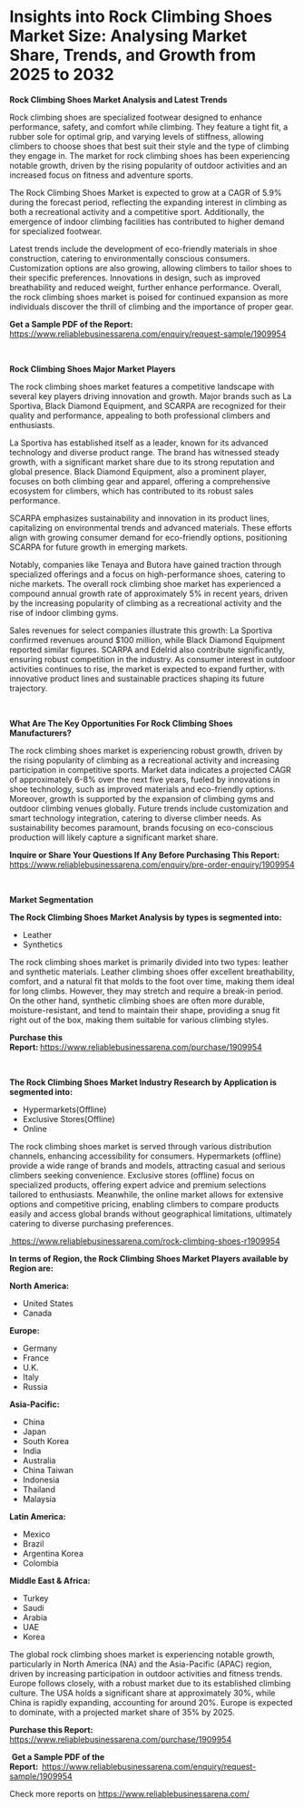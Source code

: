 <p><h1>Insights into Rock Climbing Shoes Market Size: Analysing Market Share, Trends, and Growth from 2025 to 2032</h1></p><p><strong>Rock Climbing Shoes Market Analysis and Latest Trends</strong></p>
<p><p>Rock climbing shoes are specialized footwear designed to enhance performance, safety, and comfort while climbing. They feature a tight fit, a rubber sole for optimal grip, and varying levels of stiffness, allowing climbers to choose shoes that best suit their style and the type of climbing they engage in. The market for rock climbing shoes has been experiencing notable growth, driven by the rising popularity of outdoor activities and an increased focus on fitness and adventure sports. </p><p>The Rock Climbing Shoes Market is expected to grow at a CAGR of 5.9% during the forecast period, reflecting the expanding interest in climbing as both a recreational activity and a competitive sport. Additionally, the emergence of indoor climbing facilities has contributed to higher demand for specialized footwear. </p><p>Latest trends include the development of eco-friendly materials in shoe construction, catering to environmentally conscious consumers. Customization options are also growing, allowing climbers to tailor shoes to their specific preferences. Innovations in design, such as improved breathability and reduced weight, further enhance performance. Overall, the rock climbing shoes market is poised for continued expansion as more individuals discover the thrill of climbing and the importance of proper gear.</p></p>
<p><strong>Get a Sample PDF of the Report:&nbsp;</strong> <a href="https://www.reliablebusinessarena.com/enquiry/request-sample/1909954?utm_campaign=2279&utm_medium=2&utm_source=Github&utm_content=ia&utm_term=08022025&utm_id=rock-climbing-shoes">https://www.reliablebusinessarena.com/enquiry/request-sample/1909954</a></p>
<p>&nbsp;</p>
<p><strong>Rock Climbing Shoes Major Market Players</strong></p>
<p><p>The rock climbing shoes market features a competitive landscape with several key players driving innovation and growth. Major brands such as La Sportiva, Black Diamond Equipment, and SCARPA are recognized for their quality and performance, appealing to both professional climbers and enthusiasts. </p><p>La Sportiva has established itself as a leader, known for its advanced technology and diverse product range. The brand has witnessed steady growth, with a significant market share due to its strong reputation and global presence. Black Diamond Equipment, also a prominent player, focuses on both climbing gear and apparel, offering a comprehensive ecosystem for climbers, which has contributed to its robust sales performance.</p><p>SCARPA emphasizes sustainability and innovation in its product lines, capitalizing on environmental trends and advanced materials. These efforts align with growing consumer demand for eco-friendly options, positioning SCARPA for future growth in emerging markets.</p><p>Notably, companies like Tenaya and Butora have gained traction through specialized offerings and a focus on high-performance shoes, catering to niche markets. The overall rock climbing shoe market has experienced a compound annual growth rate of approximately 5% in recent years, driven by the increasing popularity of climbing as a recreational activity and the rise of indoor climbing gyms.</p><p>Sales revenues for select companies illustrate this growth: La Sportiva confirmed revenues around $100 million, while Black Diamond Equipment reported similar figures. SCARPA and Edelrid also contribute significantly, ensuring robust competition in the industry. As consumer interest in outdoor activities continues to rise, the market is expected to expand further, with innovative product lines and sustainable practices shaping its future trajectory.</p></p>
<p>&nbsp;</p>
<p><strong>What Are The Key Opportunities For Rock Climbing Shoes Manufacturers?</strong></p>
<p><p>The rock climbing shoes market is experiencing robust growth, driven by the rising popularity of climbing as a recreational activity and increasing participation in competitive sports. Market data indicates a projected CAGR of approximately 6-8% over the next five years, fueled by innovations in shoe technology, such as improved materials and eco-friendly options. Moreover, growth is supported by the expansion of climbing gyms and outdoor climbing venues globally. Future trends include customization and smart technology integration, catering to diverse climber needs. As sustainability becomes paramount, brands focusing on eco-conscious production will likely capture a significant market share.</p></p>
<p><strong>Inquire or Share Your Questions If Any Before Purchasing This Report:</strong> <a href="https://www.reliablebusinessarena.com/enquiry/pre-order-enquiry/1909954?utm_campaign=2279&utm_medium=2&utm_source=Github&utm_content=ia&utm_term=08022025&utm_id=rock-climbing-shoes">https://www.reliablebusinessarena.com/enquiry/pre-order-enquiry/1909954</a></p>
<p>&nbsp;</p>
<p><strong>Market Segmentation</strong></p>
<p><strong>The Rock Climbing Shoes Market Analysis by types is segmented into:</strong></p>
<p><ul><li>Leather</li><li>Synthetics</li></ul></p>
<p><p>The rock climbing shoes market is primarily divided into two types: leather and synthetic materials. Leather climbing shoes offer excellent breathability, comfort, and a natural fit that molds to the foot over time, making them ideal for long climbs. However, they may stretch and require a break-in period. On the other hand, synthetic climbing shoes are often more durable, moisture-resistant, and tend to maintain their shape, providing a snug fit right out of the box, making them suitable for various climbing styles.</p></p>
<p><strong>Purchase this Report:&nbsp;</strong><a href="https://www.reliablebusinessarena.com/purchase/1909954?utm_campaign=2279&utm_medium=2&utm_source=Github&utm_content=ia&utm_term=08022025&utm_id=rock-climbing-shoes">https://www.reliablebusinessarena.com/purchase/1909954</a></p>
<p>&nbsp;</p>
<p><strong>The Rock Climbing Shoes Market Industry Research by Application is segmented into:</strong></p>
<p><ul><li>Hypermarkets(Offline)</li><li>Exclusive Stores(Offline)</li><li>Online</li></ul></p>
<p><p>The rock climbing shoes market is served through various distribution channels, enhancing accessibility for consumers. Hypermarkets (offline) provide a wide range of brands and models, attracting casual and serious climbers seeking convenience. Exclusive stores (offline) focus on specialized products, offering expert advice and premium selections tailored to enthusiasts. Meanwhile, the online market allows for extensive options and competitive pricing, enabling climbers to compare products easily and access global brands without geographical limitations, ultimately catering to diverse purchasing preferences.</p></p>
<p><a href="https://www.reliablebusinessarena.com/rock-climbing-shoes-r1909954?utm_campaign=2279&utm_medium=2&utm_source=Github&utm_content=ia&utm_term=08022025&utm_id=rock-climbing-shoes">&nbsp;https://www.reliablebusinessarena.com/rock-climbing-shoes-r1909954</a></p>
<p><strong>In terms of Region, the Rock Climbing Shoes Market Players available by Region are:</strong></p>
<p>
    <p> <strong> North America: </strong>
        <ul>
            <li>United States</li>
            <li>Canada</li>
        </ul>
        </p> 
    <p> <strong> Europe: </strong>
        <ul>
            <li>Germany</li>
            <li>France</li>
            <li>U.K.</li>
            <li>Italy</li>
            <li>Russia</li>
        </ul>
        </p> 
    <p> <strong> Asia-Pacific: </strong>
        <ul>
            <li>China</li>
            <li>Japan</li>
            <li>South Korea</li>
            <li>India</li>
            <li>Australia</li>
            <li>China Taiwan</li>
            <li>Indonesia</li>
            <li>Thailand</li>
            <li>Malaysia</li>
        </ul>
        </p> 
    <p> <strong> Latin America: </strong>
        <ul>
            <li>Mexico</li>
            <li>Brazil</li>
            <li>Argentina Korea</li>
            <li>Colombia</li>
        </ul>
        </p> 
    <p> <strong> Middle East & Africa: </strong>
        <ul>
            <li>Turkey</li>
            <li>Saudi</li>
            <li>Arabia</li>
            <li>UAE</li>
            <li>Korea</li>
        </ul>
    </p>
    </p>
<p><p>The global rock climbing shoes market is experiencing notable growth, particularly in North America (NA) and the Asia-Pacific (APAC) region, driven by increasing participation in outdoor activities and fitness trends. Europe follows closely, with a robust market due to its established climbing culture. The USA holds a significant share at approximately 30%, while China is rapidly expanding, accounting for around 20%. Europe is expected to dominate, with a projected market share of 35% by 2025.</p></p>
<p><strong>Purchase this Report: </strong><a href="https://www.reliablebusinessarena.com/purchase/1909954?utm_campaign=2279&utm_medium=2&utm_source=Github&utm_content=ia&utm_term=08022025&utm_id=rock-climbing-shoes">https://www.reliablebusinessarena.com/purchase/1909954</a></p>
<p>&nbsp;<strong>Get a Sample PDF of the Report:&nbsp;&nbsp;</strong><a href="https://www.reliablebusinessarena.com/enquiry/request-sample/1909954?utm_campaign=2279&utm_medium=2&utm_source=Github&utm_content=ia&utm_term=08022025&utm_id=rock-climbing-shoes">https://www.reliablebusinessarena.com/enquiry/request-sample/1909954</a></p>
<p><strong></strong></p>
<p>Check more reports on <a href="https://www.reliablebusinessarena.com/?utm_campaign=2279&utm_medium=2&utm_source=Github&utm_content=ia&utm_term=08022025&utm_id=rock-climbing-shoes">https://www.reliablebusinessarena.com/</a></p>